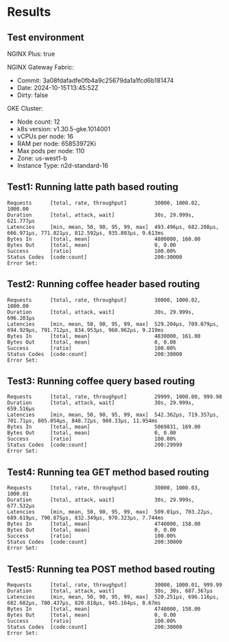 # Results

## Test environment

NGINX Plus: true

NGINX Gateway Fabric:

- Commit: 3a08fdafadfe0fb4a9c25679da1a1fcd6b181474
- Date: 2024-10-15T13:45:52Z
- Dirty: false

GKE Cluster:

- Node count: 12
- k8s version: v1.30.5-gke.1014001
- vCPUs per node: 16
- RAM per node: 65853972Ki
- Max pods per node: 110
- Zone: us-west1-b
- Instance Type: n2d-standard-16

## Test1: Running latte path based routing

```text
Requests      [total, rate, throughput]         30000, 1000.02, 1000.00
Duration      [total, attack, wait]             30s, 29.999s, 621.777µs
Latencies     [min, mean, 50, 90, 95, 99, max]  493.496µs, 682.208µs, 666.971µs, 771.821µs, 812.592µs, 935.803µs, 9.613ms
Bytes In      [total, mean]                     4800000, 160.00
Bytes Out     [total, mean]                     0, 0.00
Success       [ratio]                           100.00%
Status Codes  [code:count]                      200:30000  
Error Set:
```

## Test2: Running coffee header based routing

```text
Requests      [total, rate, throughput]         30000, 1000.02, 1000.00
Duration      [total, attack, wait]             30s, 29.999s, 696.203µs
Latencies     [min, mean, 50, 90, 95, 99, max]  529.204µs, 709.079µs, 694.929µs, 791.712µs, 834.953µs, 960.962µs, 9.219ms
Bytes In      [total, mean]                     4830000, 161.00
Bytes Out     [total, mean]                     0, 0.00
Success       [ratio]                           100.00%
Status Codes  [code:count]                      200:30000  
Error Set:
```

## Test3: Running coffee query based routing

```text
Requests      [total, rate, throughput]         29999, 1000.00, 999.98
Duration      [total, attack, wait]             30s, 29.999s, 659.516µs
Latencies     [min, mean, 50, 90, 95, 99, max]  542.362µs, 719.357µs, 701.71µs, 805.054µs, 848.72µs, 980.33µs, 11.954ms
Bytes In      [total, mean]                     5069831, 169.00
Bytes Out     [total, mean]                     0, 0.00
Success       [ratio]                           100.00%
Status Codes  [code:count]                      200:29999  
Error Set:
```

## Test4: Running tea GET method based routing

```text
Requests      [total, rate, throughput]         30000, 1000.03, 1000.01
Duration      [total, attack, wait]             30s, 29.999s, 677.532µs
Latencies     [min, mean, 50, 90, 95, 99, max]  509.01µs, 703.22µs, 689.619µs, 790.875µs, 832.349µs, 970.323µs, 7.744ms
Bytes In      [total, mean]                     4740000, 158.00
Bytes Out     [total, mean]                     0, 0.00
Success       [ratio]                           100.00%
Status Codes  [code:count]                      200:30000  
Error Set:
```

## Test5: Running tea POST method based routing

```text
Requests      [total, rate, throughput]         30000, 1000.01, 999.99
Duration      [total, attack, wait]             30s, 30s, 687.367µs
Latencies     [min, mean, 50, 90, 95, 99, max]  520.251µs, 696.116µs, 682.682µs, 780.437µs, 820.818µs, 945.164µs, 8.67ms
Bytes In      [total, mean]                     4740000, 158.00
Bytes Out     [total, mean]                     0, 0.00
Success       [ratio]                           100.00%
Status Codes  [code:count]                      200:30000  
Error Set:
```
